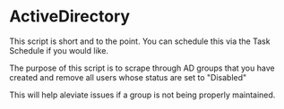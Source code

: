 # ActiveDirectory

This script is short and to the point. You can schedule this via the Task Schedule if you would like.

The purpose of this script is to scrape through AD groups that you have created and remove all users whose status are set to "Disabled"

This will help aleviate issues if a group is not being properly maintained.